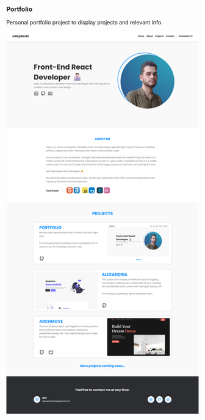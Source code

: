### Portfolio

Personal portfolio project to display projects and relevant info.

![Screenshot of eddydevfe's portfolio](./src/assets/images/portfolio-screenshot.png)
